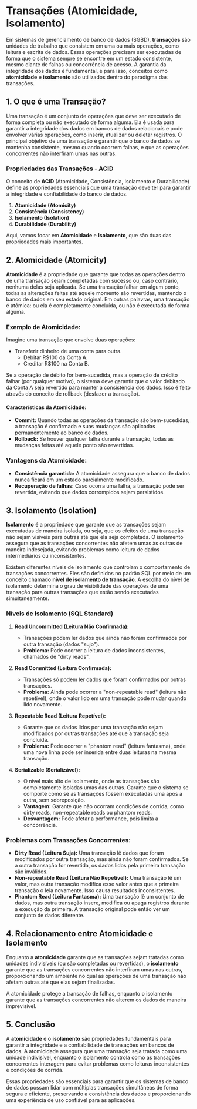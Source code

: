 # **Transações (Atomicidade, Isolamento)**

Em sistemas de gerenciamento de banco de dados (SGBD), **transações** são unidades de trabalho que consistem em uma ou
mais operações, como leitura e escrita de dados. Essas operações precisam ser executadas de forma que o sistema sempre
se encontre em um estado consistente, mesmo diante de falhas ou concorrência de acesso. A garantia da integridade dos
dados é fundamental, e para isso, conceitos como **atomicidade** e **isolamento** são utilizados dentro do paradigma das
transações.

## **1. O que é uma Transação?**

Uma transação é um conjunto de operações que deve ser executado de forma completa ou não executado de forma alguma. Ela
é usada para garantir a integridade dos dados em bancos de dados relacionais e pode envolver várias operações, como
inserir, atualizar ou deletar registros. O principal objetivo de uma transação é garantir que o banco de dados se
mantenha consistente, mesmo quando ocorrem falhas, e que as operações concorrentes não interfiram umas nas outras.

### **Propriedades das Transações - ACID**

O conceito de **ACID** (Atomicidade, Consistência, Isolamento e Durabilidade) define as propriedades essenciais que uma
transação deve ter para garantir a integridade e confiabilidade do banco de dados.

1. **Atomicidade (Atomicity)**
2. **Consistência (Consistency)**
3. **Isolamento (Isolation)**
4. **Durabilidade (Durability)**

Aqui, vamos focar em **Atomicidade** e **Isolamento**, que são duas das propriedades mais importantes.

## **2. Atomicidade (Atomicity)**

**Atomicidade** é a propriedade que garante que todas as operações dentro de uma transação sejam completadas com sucesso
ou, caso contrário, nenhuma delas seja aplicada. Se uma transação falhar em algum ponto, todas as alterações feitas até
aquele momento são revertidas, mantendo o banco de dados em seu estado original. Em outras palavras, uma transação é
atômica: ou ela é completamente concluída, ou não é executada de forma alguma.

### **Exemplo de Atomicidade:**

Imagine uma transação que envolve duas operações:

- Transferir dinheiro de uma conta para outra.
    - Debitar R$100 da Conta A.
    - Creditar R$100 na Conta B.

Se a operação de débito for bem-sucedida, mas a operação de crédito falhar (por qualquer motivo), o sistema deve
garantir que o valor debitado da Conta A seja revertido para manter a consistência dos dados. Isso é feito através do
conceito de rollback (desfazer a transação).

#### **Características da Atomicidade:**

- **Commit:** Quando todas as operações da transação são bem-sucedidas, a transação é confirmada e suas mudanças são
  aplicadas permanentemente ao banco de dados.
- **Rollback:** Se houver qualquer falha durante a transação, todas as mudanças feitas até aquele ponto são revertidas.

### **Vantagens da Atomicidade:**

- **Consistência garantida:** A atomicidade assegura que o banco de dados nunca ficará em um estado parcialmente
  modificado.
- **Recuperação de falhas:** Caso ocorra uma falha, a transação pode ser revertida, evitando que dados corrompidos sejam
  persistidos.

## **3. Isolamento (Isolation)**

**Isolamento** é a propriedade que garante que as transações sejam executadas de maneira isolada, ou seja, que os
efeitos de uma transação não sejam visíveis para outras até que ela seja completada. O isolamento assegura que as
transações concorrentes não afetem umas às outras de maneira indesejada, evitando problemas como leitura de dados
intermediários ou inconsistentes.

Existem diferentes níveis de isolamento que controlam o comportamento de transações concorrentes. Eles são definidos no
padrão SQL por meio de um conceito chamado **nível de isolamento de transação**. A escolha do nível de isolamento
determina o grau de visibilidade das operações de uma transação para outras transações que estão sendo executadas
simultaneamente.

### **Níveis de Isolamento (SQL Standard)**

1. **Read Uncommitted (Leitura Não Confirmada):**
    - Transações podem ler dados que ainda não foram confirmados por outra transação (dados "sujo").
    - **Problema:** Pode ocorrer a leitura de dados inconsistentes, chamados de "dirty reads".

2. **Read Committed (Leitura Confirmada):**
    - Transações só podem ler dados que foram confirmados por outras transações.
    - **Problema:** Ainda pode ocorrer a "non-repeatable read" (leitura não repetível), onde o valor lido em uma
      transação pode mudar quando lido novamente.

3. **Repeatable Read (Leitura Repetível):**
    - Garante que os dados lidos por uma transação não sejam modificados por outras transações até que a transação seja
      concluída.
    - **Problema:** Pode ocorrer a "phantom read" (leitura fantasma), onde uma nova linha pode ser inserida entre duas
      leituras na mesma transação.

4. **Serializable (Serializável):**
    - O nível mais alto de isolamento, onde as transações são completamente isoladas umas das outras. Garante que o
      sistema se comporte como se as transações fossem executadas uma após a outra, sem sobreposição.
    - **Vantagem:** Garante que não ocorram condições de corrida, como dirty reads, non-repeatable reads ou phantom
      reads.
    - **Desvantagem:** Pode afetar a performance, pois limita a concorrência.

### **Problemas com Transações Concorrentes:**

- **Dirty Read (Leitura Suja):** Uma transação lê dados que foram modificados por outra transação, mas ainda não foram
  confirmados. Se a outra transação for revertida, os dados lidos pela primeira transação são inválidos.
- **Non-repeatable Read (Leitura Não Repetível):** Uma transação lê um valor, mas outra transação modifica esse valor
  antes que a primeira transação o leia novamente. Isso causa resultados inconsistentes.
- **Phantom Read (Leitura Fantasma):** Uma transação lê um conjunto de dados, mas outra transação insere, modifica ou
  apaga registros durante a execução da primeira. A transação original pode então ver um conjunto de dados diferente.

## **4. Relacionamento entre Atomicidade e Isolamento**

Enquanto a **atomicidade** garante que as transações sejam tratadas como unidades indivisíveis (ou são completadas ou
revertidas), o **isolamento** garante que as transações concorrentes não interfiram umas nas outras, proporcionando um
ambiente no qual as operações de uma transação não afetam outras até que elas sejam finalizadas.

A atomicidade protege a transação de falhas, enquanto o isolamento garante que as transações concorrentes não alterem os
dados de maneira imprevisível.

## **5. Conclusão**

A **atomicidade** e o **isolamento** são propriedades fundamentais para garantir a integridade e a confiabilidade de
transações em bancos de dados. A atomicidade assegura que uma transação seja tratada como uma unidade indivisível,
enquanto o isolamento controla como as transações concorrentes interagem para evitar problemas como leituras
inconsistentes e condições de corrida.

Essas propriedades são essenciais para garantir que os sistemas de banco de dados possam lidar com múltiplas transações
simultâneas de forma segura e eficiente, preservando a consistência dos dados e proporcionando uma experiência de uso
confiável para as aplicações.